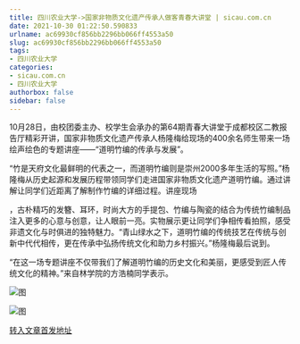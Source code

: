 ```yaml
---
title: 四川农业大学->国家非物质文化遗产传承人做客青春大讲堂 | sicau.com.cn
date: 2021-10-30 01:22:50.590833
urlname: ac69930cf856bb2296bb066ff4553a50
slug: ac69930cf856bb2296bb066ff4553a50
tags: 
- 四川农业大学
categories:
- sicau.com.cn
- 四川农业大学
authorbox: false
sidebar: false
---
```

10月28日，由校团委主办、校学生会承办的第64期青春大讲堂于成都校区二教报告厅精彩开讲，国家非物质文化遗产传承人杨隆梅给现场的400余名师生带来一场绘声绘色的专题讲座——“道明竹编的传承与发展”。

“竹是天府文化最鲜明的代表之一，而道明竹编则是崇州2000多年生活的写照。”杨隆梅从历史起源和发展历程带领同学们走进国家非物质文化遗产道明竹编。通过讲解让同学们近距离了解制作竹编的详细过程。讲座现场
<!--more-->
，古朴精巧的发簪、耳环，时尚大方的手提包、竹编与陶瓷的结合为传统竹编制品注入更多的心意与创意，让人眼前一亮。实物展示更让同学们争相传看拍照，感受非遗文化与时俱进的独特魅力。“青山绿水之下，道明竹编的传统技艺在传统与创新中代代相传，更在传承中弘扬传统文化和助力乡村振兴。”杨隆梅最后说到。

“在这一场专题讲座不仅带我们了解道明竹编的历史文化和美丽，更感受到匠人传统文化的精神。”来自林学院的方浩楠同学表示。

![图](https://news.sicau.edu.cn/__local/3/E5/F0/717138AD7E94344E183A0256F41_ECCFF42B_18013.jpg)

![图](https://news.sicau.edu.cn/__local/3/BA/55/9F3AEB0718DED5C7DB94A121032_8DC9A23F_14A7E.jpg)

[转入文章首发地址](https://news.sicau.edu.cn/info/1078/65163.htm)